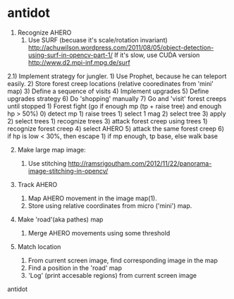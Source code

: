 antidot
=======

1) Recognize AHERO
   1) Use SURF (becuase it's scale/rotation invariant) 
      http://achuwilson.wordpress.com/2011/08/05/object-detection-using-surf-in-opencv-part-1/
      If it's slow, use CUDA version http://www.d2.mpi-inf.mpg.de/surf
      
2.1) Implement strategy for jungler.
     1) Use Prophet, because he can teleport easily.
     2) Store forest creep locations (relative cooredinates from 'mini' map)
     3) Define a sequence of visits
     4) Implement upgrades
     5) Define upgrades strategy
     6) Do 'shopping' manually
     7) Go and 'visit' forest creeps until stopped
        1) Forest fight (go if enough mp (tp + raise tree) and enough hp > 50%)
           0) detect mp
           1) raise trees
              1) select 1 mag
              2) select tree
              3) apply
           2) select trees
              1) recognize trees
           3) attack forest creep using trees
              1) recognize forest creep
           4) select AHERO
           5) attack the same forest creep
           6) if hp is low < 30%, then escape
              1) if mp enough, tp base, else walk base
              
2) Make large map image:
   1) Use stitching http://ramsrigoutham.com/2012/11/22/panorama-image-stitching-in-opencv/   
   
3) Track AHERO
   1) Map AHERO movement in the image map(1). 
   2) Store using relative coordinates from micro ('mini') map.
4) Make 'road'(aka pathes) map
   1) Merge AHERO movements using some threshold
5) Match location
   1) From current screen image, find corresponding image in the map
   2) Find a position in the 'road' map
   3) 'Log' (print accesable regions) from current screen image

   
antidot
